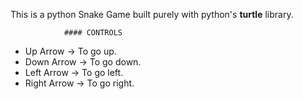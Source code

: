 This is a python Snake Game built purely with python's **turtle** library.


				#### CONTROLS

* Up Arrow -> To go up.
* Down Arrow -> To go down.
* Left Arrow -> To go left.
* Right Arrow -> To go right.
